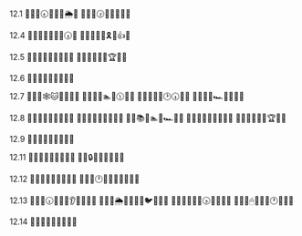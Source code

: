 12.1
🎲🤩🧐🕣🐥🥍👐🌦🍈
🎲🤩🧚🕞💺🚫🏑🤥🍗

12.4
📑🚚🎍🥇📢🍄🏐🕠🆗
📑🚚🚿🤙💎🎗🌽👍🆗

12.5
📑🚜🧐🥋📞🕌💙🔷🆗
📑🚝🍈👏👚😬🏆🤩🆗

12.6
📑🚛👕🤙📞🚽👚🍂🆗

12.7
📑🚝📖🕸🐱🥀👑🍨🆗
📑🚛🎊🌸🏊🚛🕦🍥🆗
📑🚚🏃🍉👊🕑🕠🍙🆗
📑🚙🎉🍥🏎🥟🌃👦🆗

12.8
📑🚝🍉🐵🐶🍆💕🔰🆗
📑🚛🎋👏💆🤼🔖🤘🆗
💭🚚📚🤩🏊🔵🏎👟🆗
📑🚜🙇🥏👊🐴📐🍒🆗
💭🚜🏐👠🐉🤽🏆🤪🆗

12.9
📑🚛🐋👬💎🥎📗🔶🆗

12.11
📑🚜🥦🐰💾🥐🔑🖤🆗
📑🚚🔒🍟🐾🐢💙👷🆗

12.12
📑🚝🏒🍖👖🍵📗👊🆗
🎲🤙🤧🕐📝🥠🚳🤜💾🌅🈵

12.13
🎲🤙🤪🕡📂🎺🔙👂💂🥐😾🆘
🎲🤙🤬🌦👞🐐🔘🛵🐦🎇🎽🆘
🎲🤙🤩🤭👖🔥🕟🐳🐊🚚🆚
🎲🤙🤳🖱🐲🐠💙🕐💲🍵🆙

12.14
🎲😸🧕🥏🐲💡😒🕎🍡